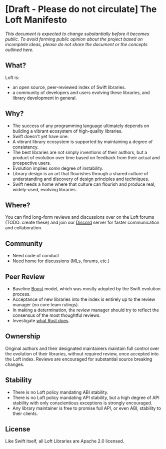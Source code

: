 # [Draft - Please do not circulate] The Loft Manifesto

*This document is expected to change substantially before it
becomes public. To avoid forming public opinion about the project
based on incomplete ideas, please do not share the document or the
concepts outlined here.*

## What?

Loft is:
- an open source, peer-reviewed index of Swift libraries.
- a community of developers and users evolving these
  libraries, and library development in general.

## Why?

- The success of any programming language ultimately depends on
  building a vibrant ecosystem of high-quality libraries.
- Swift doesn't yet have one.
- A vibrant library ecosystem is supported by maintaining a degree of
  consistency.
- The best libraries are not simply inventions of their authors, but a 
  product of evolution over time based on feedback from their actual and
  prospective users. 
- Evolution implies *some* degree of instability.
- Library design is an art that flourishes through a shared culture
  of understanding and discovery of design principles and techniques.
- Swift needs a home where that culture can flourish and produce real,
  widely-used, evolving libraries.

## Where?

You can find long-form reviews and discussions over on the Loft forums (TODO: create these) and join our [Discord](https://discord.gg/2AkrfW) server for faster communication and collaboration.

## Community

- Need code of conduct
- Need home for discussions (MLs, forums, etc.)

## Peer Review

- Baseline [Boost](http://boost.org) model, which was mostly adopted by
  the Swift evolution process.  
- Acceptance of new libraries into the index is entirely up to the review
  manager (no core team rulings).
- In making a determination, the review manager should try to reflect the
  consensus of the most thoughtful reviews.
- Investigate [what Rust does](https://forums.swift.org/t/evolution-process-discussion/33272/26).

## Ownership

Original authors and their designated maintainers maintain full control
over the evolution of their libraries, without required review, once
accepted into the Loft index. Reviews are encouraged for substantial
source breaking changes.

## Stability

- There is no Loft policy mandating ABI stability.
- There is no Loft policy mandating API stability, but a high degree
  of API stability with only conscientious exceptions is strongly
  encouraged.
- Any library maintainer is free to promise full API, or even ABI,
  stability to their clients.

## License

Like Swift itself, all Loft Libraries are Apache 2.0 licensed.
